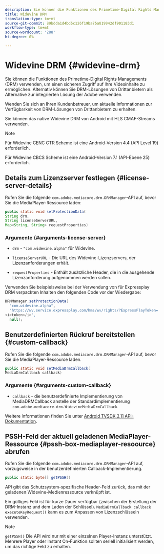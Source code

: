 ```yaml
---
description: Sie können die Funktionen des Primetime-Digital Rights Managements (DRM) verwenden, um einen sicheren Zugriff auf Ihre Videoinhalte zu ermöglichen. Alternativ können Sie DRM-Lösungen von Drittanbietern als Alternative zur integrierten Lösung der Adobe verwenden.
title: Widevine DRM
translation-type: tm+mt
source-git-commit: 89bdda1d4bd5c126f19ba75a819942df901183d1
workflow-type: tm+mt
source-wordcount: '288'
ht-degree: 0%

---
```



# Widevine DRM {#widevine-drm}

Sie können die Funktionen des Primetime-Digital Rights Managements (DRM) verwenden, um einen sicheren Zugriff auf Ihre Videoinhalte zu ermöglichen. Alternativ können Sie DRM-Lösungen von Drittanbietern als Alternative zur integrierten Lösung der Adobe verwenden.

Wenden Sie sich an Ihren Kundenbetreuer, um aktuelle Informationen zur Verfügbarkeit von DRM-Lösungen von Drittanbietern zu erhalten.

<!--<a id="section_1385440013EF4A9AA45B6AC98919E662"></a>-->

Sie können das native Widevine DRM von Android mit HLS CMAF-Streams verwenden.

>[!NOTE]
>
> Für Widevine CENC CTR Scheme ist eine Android-Version 4.4 (API Level 19) erforderlich.
>
> Für Widevine CBCS Scheme ist eine Android-Version 7.1 (API-Ebene 25) erforderlich.

## Details zum Lizenzserver festlegen {#license-server-details}

Rufen Sie die folgende `com.adobe.mediacore.drm.DRMManager`-API auf, bevor Sie die MediaPlayer-Ressource laden:

```java
public static void setProtectionData(
String drm,
String licenseServerURL,
Map<String, String> requestProperties)
```

### Argumente {#arguments-license-server}

* `drm` -  `"com.widevine.alpha"` für Widevine.

* `licenseServerURL` - Die URL des Widevine-Lizenzservers, der Lizenzanforderungen erhält.

* `requestProperties` - Enthält zusätzliche Header, die in die ausgehende Lizenzanforderung aufgenommen werden sollen.

Verwenden Sie beispielsweise bei der Verwendung von für Expressplay DRM verpackten Inhalten den folgenden Code vor der Wiedergabe:

```java
DRMManager.setProtectionData(
  "com.widevine.alpha",  
  "https://wv.service.expressplay.com/hms/wv/rights/?ExpressPlayToken= 
<i>token</i>",  
  null);
```

## Benutzerdefinierten Rückruf bereitstellen {#custom-callback}

Rufen Sie die folgende `com.adobe.mediacore.drm.DRMManager`-API auf, bevor Sie die MediaPlayer-Ressource laden.

```java
public static void setMediaDrmCallback(
MediaDrmCallback callback)
```

### Argumente {#arguments-custom-callback}

* `callback` - die benutzerdefinierte Implementierung von MediaDRMCallback anstelle der Standardimplementierung  `com.adobe.mediacore.drm.WidevineMediaDrmCallback`.

Weitere Informationen finden Sie unter [Android TVSDK 3.11 API-Dokumentation](https://help.adobe.com/en_US/primetime/api/psdk/javadoc3.11/index.html).

## PSSH-Feld der aktuell geladenen MediaPlayer-Ressource {#pssh-box-mediaplayer-resoource} abrufen

Rufen Sie die folgende `com.adobe.mediacore.drm.DRMManager`-API auf, vorzugsweise in der benutzerdefinierten Callback-Implementierung.

```java
public static byte[] getPSSH()
```

API gibt das Schutzsystem-spezifische Header-Feld zurück, das mit der geladenen Widevine-Medienressource verknüpft ist.

Ein gültiges Feld ist für kurze Dauer verfügbar (zwischen der Erstellung der DRM-Instanz und dem Laden der Schlüssel). `MediaDrmCallback callback executeKeyRequest()` kann es zum Anpassen von Lizenzschlüsseln verwenden.

>[!NOTE]
>
> `getPSSH()` Die API wird nur mit einer einzelnen Player-Instanz unterstützt. Mehrere Player oder Instant On-Funktion sollten seriell initialisiert werden, um das richtige Feld zu erhalten.
